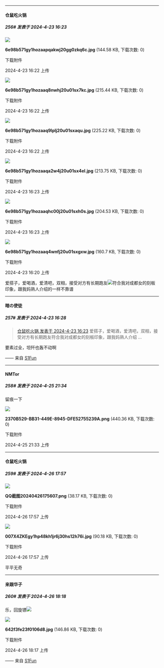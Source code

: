 ﻿
*****

####  仓鼠吃火锅  
##### 256#       发表于 2024-4-23 16:23

<img src="https://img.saraba1st.com/forum/202404/23/162235j8o1v9q5o5wmwozx.jpg" referrerpolicy="no-referrer">

<strong>6e98b571gy1hozaapqakwj20gg0zkq6c.jpg</strong> (144.58 KB, 下载次数: 0)

下载附件

2024-4-23 16:22 上传

<img src="https://img.saraba1st.com/forum/202404/23/162253mczm8puu98xmen9g.jpg" referrerpolicy="no-referrer">

<strong>6e98b571gy1hozaaq8nwhj20u01sx7kc.jpg</strong> (215.44 KB, 下载次数: 0)

下载附件

2024-4-23 16:22 上传

<img src="https://img.saraba1st.com/forum/202404/23/162259u8w8w48zvg242aq2.jpg" referrerpolicy="no-referrer">

<strong>6e98b571gy1hozaaq9lplj20u01sxaqu.jpg</strong> (225.22 KB, 下载次数: 0)

下载附件

2024-4-23 16:22 上传

<img src="https://img.saraba1st.com/forum/202404/23/162305azo8htouwtobt2w2.jpg" referrerpolicy="no-referrer">

<strong>6e98b571gy1hozaaqa2w4j20u01sx4el.jpg</strong> (213.75 KB, 下载次数: 0)

下载附件

2024-4-23 16:23 上传

<img src="https://img.saraba1st.com/forum/202404/23/162311ytligw2w6zeo02r6.jpg" referrerpolicy="no-referrer">

<strong>6e98b571gy1hozaaqhc00j20u01sxh0s.jpg</strong> (204.53 KB, 下载次数: 0)

下载附件

2024-4-23 16:23 上传

<img src="https://img.saraba1st.com/forum/202404/23/162011n8lv66y2nb2muwlv.jpg" referrerpolicy="no-referrer">

<strong>6e98b571gy1hozaaq4wnfj20u01sxgxw.jpg</strong> (160.7 KB, 下载次数: 0)

下载附件

2024-4-23 16:20 上传

爱搭子，爱喝酒，爱清吧，双相，接受对方有长期跑友<img src="https://static.saraba1st.com/image/smiley/face2017/037.png" referrerpolicy="no-referrer">符合我对成都女的刻板印象，跟我妈熟人介绍的一样不靠谱


*****

####  暗の使徒  
##### 257#       发表于 2024-4-23 16:28

<blockquote><a href="httphttps://bbs.saraba1st.com/2b/forum.php?mod=redirect&amp;goto=findpost&amp;pid=64691650&amp;ptid=2176563" target="_blank">仓鼠吃火锅 发表于 2024-4-23 16:23</a>
爱搭子，爱喝酒，爱清吧，双相，接受对方有长期跑友符合我对成都女的刻板印象，跟我妈熟人介绍 ...</blockquote>
要素过全，坦歼也轰不动啊

—— 来自 [S1Fun](https://s1fun.koalcat.com)


*****

####  NMTor  
##### 258#       发表于 2024-4-25 21:34

留痕一下

<img src="https://img.saraba1st.com/forum/202404/25/213334htqj7f955kokppk6.png" referrerpolicy="no-referrer">

<strong>2370B529-BB31-449E-8945-DFE52755239A.png</strong> (440.36 KB, 下载次数: 0)

下载附件

2024-4-25 21:33 上传


*****

####  仓鼠吃火锅  
##### 259#       发表于 2024-4-26 17:57

<img src="https://img.saraba1st.com/forum/202404/26/175702ih73wijd460m0n73.png" referrerpolicy="no-referrer">

<strong>QQ截图20240426175607.png</strong> (38.17 KB, 下载次数: 0)

下载附件

2024-4-26 17:57 上传

<img src="https://img.saraba1st.com/forum/202404/26/175705b3bf0ee4ot9397in.jpg" referrerpolicy="no-referrer">

<strong>007X4ZKEgy1hp48kh1jr6j30hs12h76i.jpg</strong> (90.18 KB, 下载次数: 0)

下载附件

2024-4-26 17:57 上传

平平无奇


*****

####  来跟华子  
##### 260#       发表于 2024-4-26 18:18

乐，回旋镖<img src="https://static.saraba1st.com/image/smiley/face2017/048.png" referrerpolicy="no-referrer">

<img src="https://img.saraba1st.com/forum/202404/26/181737tyufu9jfw9kyrz99.jpg" referrerpolicy="no-referrer">

<strong>642f3fe23f0106d8.jpg</strong> (146.86 KB, 下载次数: 0)

下载附件

2024-4-26 18:17 上传

—— 来自 [S1Fun](https://s1fun.koalcat.com)

